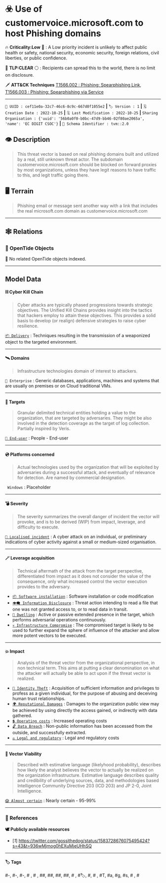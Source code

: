 

# ☣️ Use of customervoice.microsoft.com to host Phishing domains

🔥 **Criticality:Low** 🔫 : A Low priority incident is unlikely to affect public health or safety, national security, economic security, foreign relations, civil liberties, or public confidence. 

🚦 **TLP:CLEAR** ⚪ : Recipients can spread this to the world, there is no limit on disclosure.


🗡️ **ATT&CK Techniques** [T1566.002 : Phishing: Spearphishing Link](https://attack.mitre.org/techniques/T1566/002 'Adversaries may send spearphishing emails with a malicious link in an attempt to gain access to victim systems Spearphishing with a link is a specific'), [T1566.003 : Phishing: Spearphishing via Service](https://attack.mitre.org/techniques/T1566/003 'Adversaries may send spearphishing messages via third-party services in an attempt to gain access to victim systems Spearphishing via service is a spe')



---

`🔑 UUID : cef11e0a-32c7-46c6-8c9c-667d0f1055e2` **|** `🏷️ Version : 1` **|** `🗓️ Creation Date : 2022-10-25` **|** `🗓️ Last Modification : 2022-10-25` **|** `Sharing Organisation : {'uuid': '56b0a0f0-b0bc-47d9-bb46-02f80ae2065a', 'name': 'EC DIGIT CSOC'}` **|** `🧱 Schema Identifier : tvm::2.0`


## 👁️ Description

> This threat vector is based on real phishing domains built and utilized by
> a real, still unknown threat actor. The subdomain 
> customervoice.microsoft.com should be blocked on forward proxies by most 
> organizations, unless they have legit reasons to have traffic to this, and
> legit traffic going there.
> 



## 🖥️ Terrain 

 > Phishing email or message sent another way with a link that includes 
> the real microsoft.com domain as customervoice.microsoft.com
> 

---

## 🕸️ Relations



### 🌊 OpenTide Objects
🚫 No related OpenTide objects indexed.





---

## Model Data

#### **⛓️ Cyber Kill Chain**

 > Cyber attacks are typically phased progressions towards strategic objectives. The Unified Kill Chains provides insight into the tactics that hackers employ to attain these objectives. This provides a solid basis to develop (or realign) defensive strategies to raise cyber resilience.

 [`📦 Delivery`](https://www.unifiedkillchain.com/assets/The-Unified-Kill-Chain.pdf) : Techniques resulting in the transmission of a weaponized object to the targeted environment.

---

#### **🛰️ Domains**

 > Infrastructure technologies domain of interest to attackers.

 `🏢 Enterprise` : Generic databases, applications, machines and systems that are usually on premises or on Cloud traditional VMs.

---

#### **🎯 Targets**

 > Granular delimited technical entities holding a value to the organization, that are targeted by adversaries. They might be also involved in the detection coverage as the target of log collection. Partially inspired by Veris.

 [`👤 End-user`](http://veriscommunity.net/enums.html#section-asset) : People - End-user

---

#### **💿 Platforms concerned**

 > Actual technologies used by the organization that will be exploited by adversaries during a successful attack, and eventually of relevance for detection. Are named by commercial designation.

 ` Windows` : Placeholder

---

#### **💣 Severity**

 > The severity summarizes the overall danger of incident the vector will provoke, and is to be derived (WIP) from impact, leverage, and difficulty to execute.

 [`🔫 Localised incident`](https://www.ncsc.gov.uk/news/new-cyber-attack-categorisation-system-improve-uk-response-incidents) : A cyber attack on an individual, or preliminary indications of cyber activity against a small or medium-sized organisation.

---

#### **🪄 Leverage acquisition**

 > Technical aftermath of the attack from the target perspective, differentiated from impact as it does not consider the value of the consequence, only what increased control the vector execution provides to the adversary.

  - [`📦 Software installation`](https://owasp.org/www-community/Threat_Modeling_Process#stride) : Software installation or code modification
 - [`👁️‍🗨️ Information Disclosure`](https://owasp.org/www-community/Threat_Modeling_Process#stride) : Threat action intending to read a file that one was not granted access to, or to read data in transit.
 - [`🦠 Dwelling`](https://owasp.org/www-community/Threat_Modeling_Process#stride) : Active or passive extended presence in the target, which performs adversarial operations continuously.
 - [`💀 Infrastructure Compromise`](https://owasp.org/www-community/Threat_Modeling_Process#stride) : The compromised target is likely to be used to further expand the sphere of influence of the attacker and allow more potent vectors to be executed.

---

#### **💥 Impact**

 > Analysis of the threat vector from the organizational perspective, in non technical term. This aims at putting a clear denomination on what the attacker will actually be able to act upon if the threat vector is realized.

  - [`🥸 Identity Theft`](http://veriscommunity.net/enums.html#section-impact) : Acquisition of sufficient information and privileges to profess as a given individual, for the purpose of abusing and deceiving human trust relationships.
 - [`🌍 Reputational Damages`](http://veriscommunity.net/enums.html#section-impact) : Damages to the organization public view may be achieved by using directly the access gained, or indirectly with data gathered.
 - [`💲 Operating costs`](http://veriscommunity.net/enums.html#section-impact) : Increased operating costs
 - [`🔓 Data Breach`](http://veriscommunity.net/enums.html#section-impact) : Non-public information has been accessed from the outside, and successfully extracted.
 - [`⚖️ Legal and regulatory`](http://veriscommunity.net/enums.html#section-impact) : Legal and regulatory costs

---

#### **🎲 Vector Viability**

 > Described with estimative language (likelyhood probability), describes how likely the analyst believes the vector to actually be realized on the organization infrastructure. Estimative language describes quality and credibility of underlying sources, data, and methodologies based Intelligence Community Directive 203 (ICD 203) and JP 2-0, Joint Intelligence.

 [`😱 Almost certain`](https://www.dni.gov/files/documents/ICD/ICD%20203%20Analytic%20Standards.pdf) : Nearly certain - 95-99%

---



### 🔗 References



**🕊️ Publicly available resources**

- [_1_] https://twitter.com/gossithedog/status/1583728676075495424?s=43&t=936wMjmog0hEXuMjeUHhSQ

[1]: https://twitter.com/gossithedog/status/1583728676075495424?s=43&t=936wMjmog0hEXuMjeUHhSQ

---

#### 🏷️ Tags

#-, #-, #-, #
, #
, ##, ##, ##, ##, # , #🏷, #️, # , #T, #a, #g, #s, #
, #


